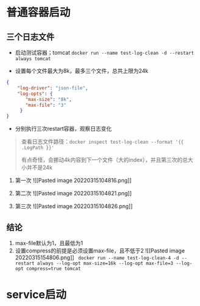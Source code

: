 # 普通容器启动
## 三个日志文件
* 启动测试容器；tomcat
`docker run --name test-log-clean -d --restart always tomcat`

* 设置每个文件最大为8k，最多三个文件，总共上限为24k
```json
{
    "log-driver": "json-file",
    "log-opts": {
       "max-size": "8k",
       "max-file": "3" 
     }
}
```

* 分别执行三次restart容器，观察日志变化
> 查看日志文件路径：`docker inspect test-log-clean --format '{{ .LogPath }}'`
> 
> 有点奇怪，会挪动4k内容到下一个文件（大的index），并且第三次的总大小并不是24k
1. 第一次
![[Pasted image 20220315104816.png]]

2. 第二次
![[Pasted image 20220315104821.png]]

3. 第三次
![[Pasted image 20220315104826.png]]


## 结论
1. max-file默认为1，且最低为1
2. 设置compress的前提是必须设置max-file，且不低于2
![[Pasted image 20220315154806.png]]
` docker run --name test-log-clean-4 -d --restart always --log-opt max-size=16k --log-opt max-file=3 --log-opt compress=true tomcat`

# service启动